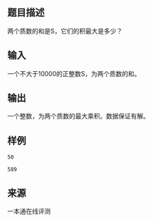## 题目描述

两个质数的和是S，它们的积最大是多少？

## 输入

一个不大于10000的正整数S，为两个质数的和。

## 输出

一个整数，为两个质数的最大乘积。数据保证有解。

## 样例

```input1
50

```

```output1
589
```


 ## 来源

 一本通在线评测